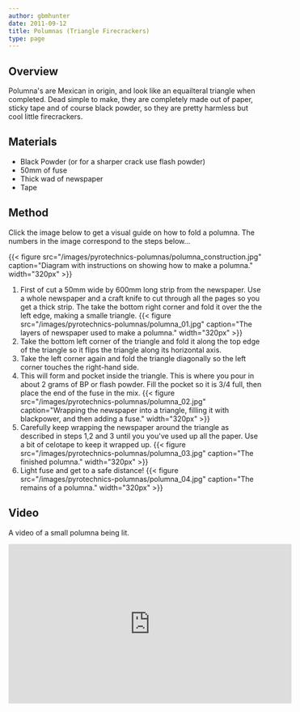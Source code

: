 ```yaml
---
author: gbmhunter
date: 2011-09-12
title: Polumnas (Triangle Firecrackers)
type: page
---
```


## Overview

Polumna's are Mexican in origin, and look like an equailteral triangle when completed. Dead simple to make, they are completely made out of paper, sticky tape and of course black powder, so they are pretty harmless but cool little firecrackers.

## Materials

* Black Powder (or for a sharper crack use flash powder)
* 50mm of fuse
* Thick wad of newspaper
* Tape

## Method

Click the image below to get a visual guide on how to fold a polumna. The numbers in the image correspond to the steps below...

{{< figure src="/images/pyrotechnics-polumnas/polumna_construction.jpg" caption="Diagram with instructions on showing how to make a polumna."  width="320px" >}}

1. First of cut a 50mm wide by 600mm long strip from the newspaper. Use a whole newspaper and a craft knife to cut through all the pages so you get a thick strip. The take the bottom right corner and fold it over the the left edge, making a smalle triangle. {{< figure src="/images/pyrotechnics-polumnas/polumna_01.jpg" caption="The layers of newspaper used to make a polumna."  width="320px" >}}
1. Take the bottom left corner of the triangle and fold it along the top edge of the triangle so it flips the triangle along its horizontal axis.
1. Take the left corner again and fold the triangle diagonally so the left corner touches the right-hand side.
1. This will form and pocket inside the triangle. This is where you pour in about 2 grams of BP or flash powder. Fill the pocket so it is 3/4 full, then place the end of the fuse in the mix. {{< figure src="/images/pyrotechnics-polumnas/polumna_02.jpg" caption="Wrapping the newspaper into a triangle, filling it with blackpower, and then adding a fuse." width="320px" >}}
1. Carefully keep wrapping the newspaper around the triangle as described in steps 1,2 and 3 until you you've used up all the paper. Use a bit of celotape to keep it wrapped up. {{< figure src="/images/pyrotechnics-polumnas/polumna_03.jpg" caption="The finished polumna."  width="320px" >}}
1. Light fuse and get to a safe distance! {{< figure src="/images/pyrotechnics-polumnas/polumna_04.jpg" caption="The remains of a polumna."  width="320px" >}}


## Video

A video of a small polumna being lit.

<iframe width="560" height="315" src="https://www.youtube.com/embed/ByAsQiedvEw" frameborder="0" allow="accelerometer; autoplay; encrypted-media; gyroscope; picture-in-picture" allowfullscreen></iframe>
